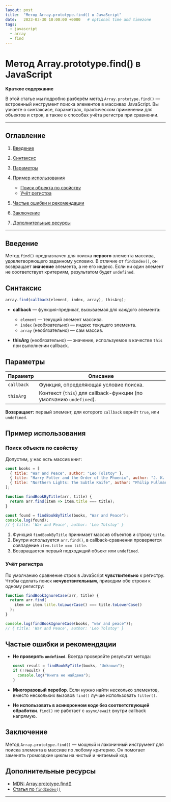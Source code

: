 ```yaml
---
layout: post
title:  "Метод Array.prototype.find() в JavaScript"
date:   2023-03-30 10:00:00 +0000   # optional time and timezone
tags:
  - javascript
  - array
  - find
---
```



# Метод Array.prototype.find() в JavaScript

**Краткое содержание**

В этой статье мы подробно разберём метод `Array.prototype.find()` — встроенный инструмент поиска элементов в массивах JavaScript. Вы узнаете о синтаксисе, параметрах, практическом применении для объектов и строк, а также о способах учёта регистра при сравнении.

---

## Оглавление

1. [Введение](#введение)
2. [Синтаксис](#синтаксис)
3. [Параметры](#параметры)
4. [Пример использования](#пример-использования)

   * [Поиск объекта по свойству](#поиск-объекта-по-свойству)
   * [Учёт регистра](#учёт-регистра)
5. [Частые ошибки и рекомендации](#частые-ошибки-и-рекомендации)
6. [Заключение](#заключение)
7. [Дополнительные ресурсы](#дополнительные-ресурсы)

---

## Введение

Метод `find()` предназначен для поиска **первого** элемента массива, удовлетворяющего заданному условию. В отличие от `findIndex()`, он возвращает **значение** элемента, а не его индекс. Если ни один элемент не соответствует критериям, результатом будет `undefined`.

## Синтаксис

```js
array.find(callback(element, index, array), thisArg);
```

* **callback** — функция-предикат, вызываемая для каждого элемента:

  * `element` — текущий элемент массива.
  * `index` (необязательно) — индекс текущего элемента.
  * `array` (необязательно) — сам массив.
* **thisArg** (необязательно) — значение, используемое в качестве `this` при выполнении callback.

## Параметры

| Параметр   | Описание                                                           |
| ---------- | ------------------------------------------------------------------ |
| `callback` | Функция, определяющая условие поиска.                              |
| `thisArg`  | Контекст (`this`) для callback-функции (по умолчанию `undefined`). |

**Возвращает:** первый элемент, для которого `callback` вернёт `true`, или `undefined`.

## Пример использования

### Поиск объекта по свойству

Допустим, у нас есть массив книг:

```js
const books = [
  { title: "War and Peace", author: "Leo Tolstoy" },
  { title: "Harry Potter and the Order of the Phoenix", author: "J. K. Rowling" },
  { title: "Northern Lights: The Subtle Knife", author: "Philip Pullman" }
];

function findBookByTitle(arr, title) {
  return arr.find(item => item.title === title);
}

const found = findBookByTitle(books, "War and Peace");
console.log(found);
// { title: 'War and Peace', author: 'Leo Tolstoy' }
```

1. Функция `findBookByTitle` принимает массив объектов и строку `title`.
2. Внутри используется `arr.find()`, в callback-сравнении проверяется совпадение `item.title === title`.
3. Возвращается первый подходящий объект или `undefined`.

### Учёт регистра

По умолчанию сравнение строк в JavaScript **чувствительно** к регистру. Чтобы сделать поиск **нечувствительным**, приводим обе строки к одному регистру:

```js
function findBookIgnoreCase(arr, title) {
  return arr.find(
    item => item.title.toLowerCase() === title.toLowerCase()
  );
}

console.log(findBookIgnoreCase(books, "war and peace"));
// { title: 'War and Peace', author: 'Leo Tolstoy' }
```

## Частые ошибки и рекомендации

* **Не проверять `undefined`**. Всегда проверяйте результат метода:

  ```js
  const result = findBookByTitle(books, "Unknown");
  if (!result) {
    console.log("Книга не найдена");
  }
  ```
* **Многоразовый перебор**. Если нужно найти несколько элементов, вместо нескольких вызовов `find()` лучше использовать `filter()`.
* **Не использовать в асинхронном коде без соответствующей обработки**. `find()` не работает с `async/await` внутри callback напрямую.

## Заключение

Метод `Array.prototype.find()` — мощный и лаконичный инструмент для поиска элемента в массиве по любому критерию. Он помогает заменять громоздкие циклы на чистый и читаемый код.

## Дополнительные ресурсы

* [MDN: Array.prototype.find()](https://developer.mozilla.org/ru/docs/Web/JavaScript/Reference/Global_Objects/Array/find)
* [Статья по `findIndex()`](#)

---

